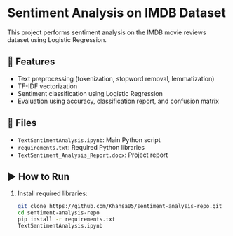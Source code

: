 # Sentiment Analysis on IMDB Dataset

This project performs sentiment analysis on the IMDB movie reviews dataset using Logistic Regression.

## 📌 Features
- Text preprocessing (tokenization, stopword removal, lemmatization)
- TF-IDF vectorization
- Sentiment classification using Logistic Regression
- Evaluation using accuracy, classification report, and confusion matrix

## 📁 Files
- `TextSentimentAnalysis.ipynb`: Main Python script
- `requirements.txt`: Required Python libraries
- `TextSentiment_Analysis_Report.docx`: Project report

## ▶️ How to Run
1. Install required libraries:
   ```bash
   git clone https://github.com/Khansa05/sentiment-analysis-repo.git
   cd sentiment-analysis-repo
   pip install -r requirements.txt
   TextSentimentAnalysis.ipynb
